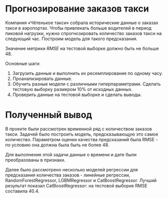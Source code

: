 # Прогнозирование заказов такси
Компания «Чётенькое такси» собрала исторические данные о заказах такси в аэропортах. Чтобы привлекать больше водителей в период пиковой нагрузки, нужно спрогнозировать количество заказов такси на следующий час. Построим модель для такого предсказания.

Значение метрики *RMSE* на тестовой выборке должно быть не больше 48.

Основные шаги:

1. Загрузить данные и выполнить их ресемплирование по одному часу.
2. Проанализировать данные.
3. Обучить разные модели с различными гиперпараметрами. Сделать тестовую выборку размером 10% от исходных данных.
4. Проверить данные на тестовой выборке и сделать выводы.
# Полученный вывод
В проекте были рассмотрен временной ряд с количеством заказов такси. Задачей было построить модель, предсказывающую это самое количество. Параметром оценки качества предсказаний была RMSE - по условию она должна была быть не более 48.

Для выполнения этой задачи данные о времени и дате были преобразованы в признаки.

Далее было рассмотрено несколько моделей регрессии для предсказания количества заказов - линейные регрессии, RandomForestRegressor, LGBMRegressor и CatBoostRegressor. Лучший результат показал CatBoostRegressor: на тестовой выборке RMSE составила 40.4.
